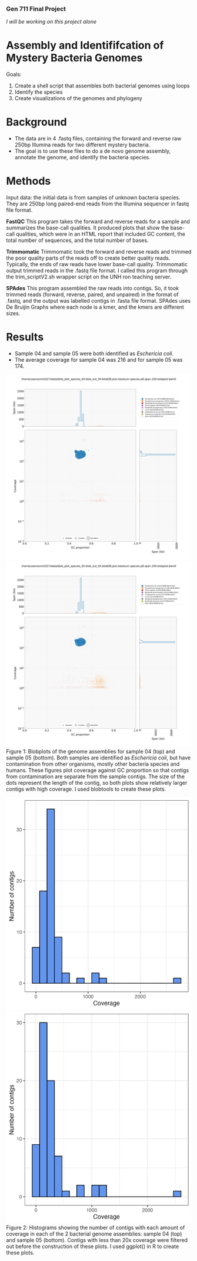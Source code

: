 ### Gen 711 Final Project
*I will be working on this project alone*

# Assembly and Identififcation of Mystery Bacteria Genomes 
Goals: 
1. Create a shell script that assembles both bacterial genomes using loops
2. Identify the species
3. Create visualizations of the genomes and phylogeny 

# Background
- The data are in 4 .fastq files, containing the forward and reverse raw 250bp Illumina reads for two different mystery bacteria.
- The goal is to use these files to do a de novo genome assembly, annotate the genome, and identify the bacteria species. 

# Methods
Input data: the initial data is from samples of unknown bacteria species. They are 250bp long paired-end reads from the Illumina sequencer in fastq file format. 

**FastQC** 
This program takes the forward and reverse reads for a sample and summarizes the base-call qualities. It produced plots that show the base-call qualities, which were in an HTML report that included GC content, the total number of sequences, and the total number of bases.

**Trimmomatic**
Trimmomatic took the forward and reverse reads and trimmed the poor quality parts of the reads off to create better quality reads. Typically, the ends of raw reads have lower base-call quality. Trimmomatic output trimmed reads in the .fastq file format. I called this program through the trim_scriptV2.sh wrapper script on the UNH ron teaching server. 

**SPAdes**
This program assembled the raw reads into contigs. So, it took trimmed reads (forward, reverse, paired, and unpaired) in the format of .fastq, and the output was labelled contigs in .fasta file format. SPAdes uses De Bruijin Graphs where each node is a kmer, and the kmers are different sizes. 



# Results
- Sample 04 and sample 05 were both identified as _Eschericia coli_.
- The average coverage for sample 04 was 216 and for sample 05 was 174. 

![Sample 04 blobplot](images/blob_plot_species_04.bam0.png)
![Sample 05 blobplot](images/blob_plot_species_05.bam0.png)
Figure 1: Blobplots of the genome assemblies for sample 04 (top) and sample 05 (bottom). Both samples are identified as _Eschericia coli_, but have contamination from other organisms, mostly other bacteria species and humans. These figures plot coverage against GC proportion so that contigs from contamination are separate from the sample contigs. The size of the dots represent the length of the contig, so both plots show relatively larger contigs with high coverage. I used blobtools to create these plots. 

![Sample 04 coverage](images/cov_04.png)
![Sample 05 coverage](images/cov_05.png)
Figure 2: Histograms showing the number of contigs with each amount of coverage in each of the 2 bacterial genome assemblies: sample 04 (top) and sample 05 (bottom). Contigs with less than 20x coverage were filtered out before the construction of these plots. I used ggplot() in R to create these plots. 
